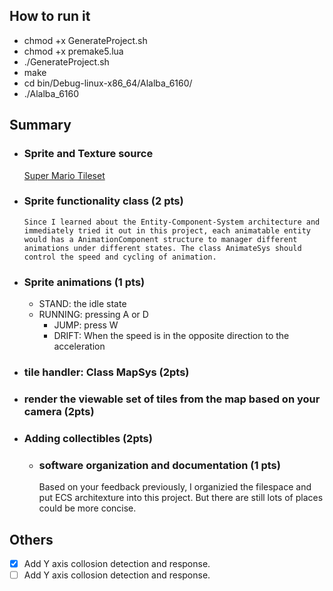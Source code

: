 ## How to run it
- chmod +x GenerateProject.sh
- chmod +x premake5.lua
- ./GenerateProject.sh
- make
- cd bin/Debug-linux-x86_64/Alalba_6160/
- ./Alalba_6160


## Summary
  * ### Sprite and Texture source 
   
    [ Super Mario Tileset ](https://www.spriters-resource.com/nes/supermariobros/sheet/52571/)
    
  * ### Sprite functionality class (2 pts)
		Since I learned about the Entity-Component-System architecture and immediately tried it out in this project, each animatable entity would has a AnimationComponent structure to manager different animations under different states. The class AnimateSys should control the speed and cycling of animation.
  * ### Sprite animations (1 pts)
    - STAND: the idle state
    - RUNNING: pressing A or D
		- JUMP: press W
		- DRIFT: When the speed is in the opposite direction to the acceleration
  * ### tile handler: Class MapSys (2pts)
  * ### render the viewable set of tiles from the map based on your camera (2pts)
  * ### Adding collectibles (2pts)
	* ### software organization and documentation (1 pts)
		Based on your feedback previously, I organizied the filespace and put ECS architexture into this project. But there are still lots of places could be more concise.
## Others 
- [X] Add Y axis collosion detection and response.
- [ ] Add Y axis collosion detection and response.